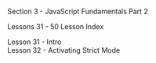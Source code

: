 Section  3 - JavaScript Fundamentals Part 2

Lessons 31 - 50 Lesson Index

Lesson 31 - Intro   <br>
Lesson 32 - Activating Strict Mode   <br>